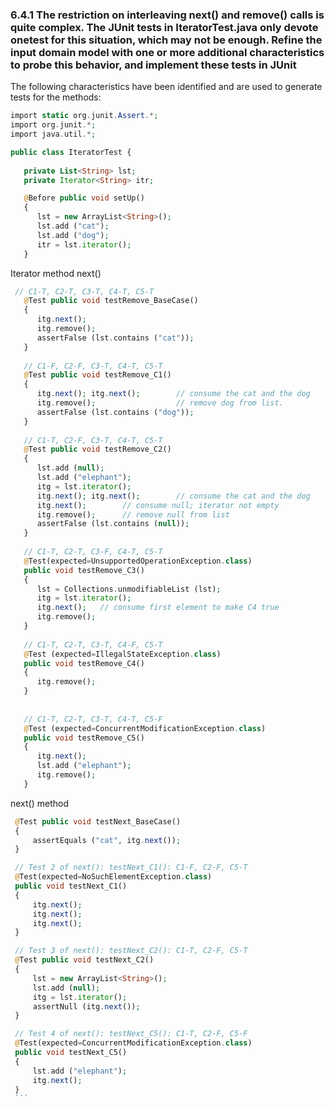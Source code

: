 ### 6.4.1 The restriction on interleaving next() and remove() calls is quite complex. The JUnit tests in IteratorTest.java only devote onetest for this situation, which may not be enough. Refine the input domain model with one or more additional characteristics to probe this behavior, and implement these tests in JUnit

The following characteristics have been identified and are used to generate tests for the methods:
```php
import static org.junit.Assert.*;
import org.junit.*;
import java.util.*;

public class IteratorTest {
	
   private List<String> lst;      
   private Iterator<String> itr;   

   @Before public void setUp()  
   {
      lst = new ArrayList<String>();
      lst.add ("cat");
      lst.add ("dog");
      itr = lst.iterator();
   }
```
Iterator method next()
```php
 // C1-T, C2-T, C3-T, C4-T, C5-T
   @Test public void testRemove_BaseCase()
   {
      itg.next();
      itg.remove();
      assertFalse (lst.contains ("cat"));
   }
   
   // C1-F, C2-F, C3-T, C4-T, C5-T
   @Test public void testRemove_C1()
   {
      itg.next(); itg.next();        // consume the cat and the dog
      itg.remove();                  // remove dog from list.
      assertFalse (lst.contains ("dog"));
   }
   
   // C1-T, C2-F, C3-T, C4-T, C5-T
   @Test public void testRemove_C2()
   {
      lst.add (null);
      lst.add ("elephant");
      itg = lst.iterator();
      itg.next(); itg.next();        // consume the cat and the dog
      itg.next();        // consume null; iterator not empty
      itg.remove();      // remove null from list
      assertFalse (lst.contains (null));
   }
   
   // C1-T, C2-T, C3-F, C4-T, C5-T
   @Test(expected=UnsupportedOperationException.class)
   public void testRemove_C3()
   {
      lst = Collections.unmodifiableList (lst);
      itg = lst.iterator();
      itg.next();   // consume first element to make C4 true
      itg.remove();
   }
   
   // C1-T, C2-T, C3-T, C4-F, C5-T
   @Test (expected=IllegalStateException.class)
   public void testRemove_C4()
   {
      itg.remove();
   }
      
      
   // C1-T, C2-T, C3-T, C4-T, C5-F
   @Test (expected=ConcurrentModificationException.class)
   public void testRemove_C5()
   {
      itg.next();
      lst.add ("elephant");
      itg.remove();
   }
   ```
   next() method
   ```php
    @Test public void testNext_BaseCase()
    {
        assertEquals ("cat", itg.next());
    }

    // Test 2 of next(): testNext_C1(): C1-F, C2-F, C5-T
    @Test(expected=NoSuchElementException.class)
    public void testNext_C1()
    {
        itg.next(); 
		itg.next();        
        itg.next();                  
    }

    // Test 3 of next(): testNext_C2(): C1-T, C2-F, C5-T
    @Test public void testNext_C2()
    {
        lst = new ArrayList<String>();
        lst.add (null);
        itg = lst.iterator();
        assertNull (itg.next());
    }

    // Test 4 of next(): testNext_C5(): C1-T, C2-F, C5-F
    @Test(expected=ConcurrentModificationException.class)
    public void testNext_C5()
    {
        lst.add ("elephant");
        itg.next();
    }
    ```
   
   
